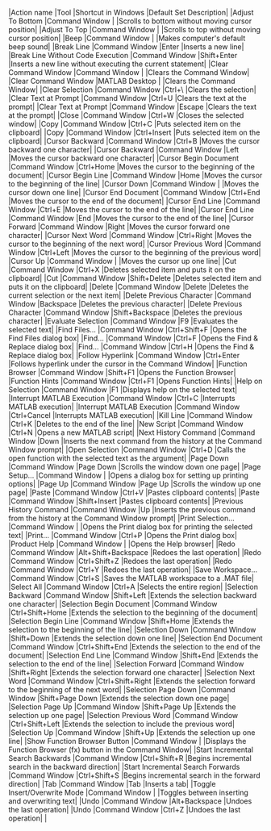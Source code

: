 |Action name	|Tool	|Shortcut in Windows |Default Set	Description|
|Adjust To Bottom	|Command Window	|	|Scrolls to bottom without moving cursor position|
|Adjust To Top	|Command Window	|	|Scrolls to top without moving cursor position|
|Beep	|Command Window	|	|Makes computer's default beep sound|
|Break Line	|Command Window	|Enter	|Inserts a new line|
|Break Line Without Code Execution	|Command Window	|Shift+Enter	|Inserts a new line without executing the current statement|
|Clear Command Window	|Command Window	|	|Clears the Command Window|
|Clear Command Window	|MATLAB Desktop	|	|Clears the Command Window|
|Clear Selection	|Command Window	|Ctrl+\	|Clears the selection|
|Clear Text at Prompt	|Command Window	|Ctrl+U	|Clears the text at the prompt|
|Clear Text at Prompt	|Command Window	|Escape	|Clears the text at the prompt|
|Close	|Command Window	|Ctrl+W	|Closes the selected window|
|Copy	|Command Window	|Ctrl+C	|Puts selected item on the clipboard|
|Copy	|Command Window	|Ctrl+Insert	|Puts selected item on the clipboard|
|Cursor Backward	|Command Window	|Ctrl+B	|Moves the cursor backward one character|
|Cursor Backward	|Command Window	|Left	|Moves the cursor backward one character|
|Cursor Begin Document	|Command Window	|Ctrl+Home	|Moves the cursor to the beginning of the document|
|Cursor Begin Line	|Command Window	|Home	|Moves the cursor to the beginning of the line|
|Cursor Down	|Command Window	|	|Moves the cursor down one line|
|Cursor End Document	|Command Window	|Ctrl+End	|Moves the cursor to the end of the document|
|Cursor End Line	|Command Window	|Ctrl+E	|Moves the cursor to the end of the line|
|Cursor End Line	|Command Window	|End	|Moves the cursor to the end of the line|
|Cursor Forward	|Command Window	|Right	|Moves the cursor forward one character|
|Cursor Next Word	|Command Window	|Ctrl+Right	|Moves the cursor to the beginning of the next word|
|Cursor Previous Word	|Command Window	|Ctrl+Left	|Moves the cursor to the beginning of the previous word|
|Cursor Up	|Command Window	|	|Moves the cursor up one line|
|Cut	|Command Window	|Ctrl+X	|Deletes selected item and puts it on the clipboard|
|Cut	|Command Window	|Shift+Delete	|Deletes selected item and puts it on the clipboard|
|Delete	|Command Window	|Delete	|Deletes the current selection or the next item|
|Delete Previous Character	|Command Window	|Backspace	|Deletes the previous character|
|Delete Previous Character	|Command Window	|Shift+Backspace	|Deletes the previous character|
|Evaluate Selection	|Command Window	|F9	|Evaluates the selected text|
|Find Files...	|Command Window	|Ctrl+Shift+F	|Opens the Find Files dialog box|
|Find...	|Command Window	|Ctrl+F	|Opens the Find & Replace dialog box|
|Find...	|Command Window	|Ctrl+H	|Opens the Find & Replace dialog box|
|Follow Hyperlink	|Command Window	|Ctrl+Enter	|Follows hyperlink under the cursor in the Command Window|
|Function Browser	|Command Window	|Shift+F1	|Opens the Function Browser|
|Function Hints	|Command Window	|Ctrl+F1	|Opens Function Hints|
|Help on Selection	|Command Window	|F1	|Displays help on the selected text|
|Interrupt MATLAB Execution	|Command Window	|Ctrl+C	|Interrupts MATLAB execution|
|Interrupt MATLAB Execution	|Command Window	|Ctrl+Cancel	|Interrupts MATLAB execution|
|Kill Line	|Command Window	|Ctrl+K	|Deletes to the end of the line|
|New Script	|Command Window	|Ctrl+N	|Opens a new MATLAB script|
|Next History Command	|Command Window	|Down	|Inserts the next command from the history at the Command Window prompt|
|Open Selection	|Command Window	|Ctrl+D	|Calls the open function with the selected text as the argument|
|Page Down	|Command Window	|Page Down	|Scrolls the window down one page|
|Page Setup...	|Command Window	|	|Opens a dialog box for setting up printing options|
|Page Up	|Command Window	|Page Up	|Scrolls the window up one page|
|Paste	|Command Window	|Ctrl+V	|Pastes clipboard contents|
|Paste	|Command Window	|Shift+Insert	|Pastes clipboard contents|
|Previous History Command	|Command Window	|Up	|Inserts the previous command from the history at the Command Window prompt|
|Print Selection...	|Command Window	|	|Opens the Print dialog box for printing the selected text|
|Print...	|Command Window	|Ctrl+P	|Opens the Print dialog box|
|Product Help	|Command Window	|	|Opens the Help browser|
|Redo	|Command Window	|Alt+Shift+Backspace	|Redoes the last operation|
|Redo	|Command Window	|Ctrl+Shift+Z	|Redoes the last operation|
|Redo	|Command Window	|Ctrl+Y	|Redoes the last operation|
|Save Workspace...	|Command Window	|Ctrl+S	|Saves the MATLAB workspace to a .MAT file|
|Select All	|Command Window	|Ctrl+A	|Selects the entire region|
|Selection Backward	|Command Window	|Shift+Left	|Extends the selection backward one character|
|Selection Begin Document	|Command Window	|Ctrl+Shift+Home	|Extends the selection to the beginning of the document|
|Selection Begin Line	|Command Window	|Shift+Home	|Extends the selection to the beginning of the line|
|Selection Down	|Command Window	|Shift+Down	|Extends the selection down one line|
|Selection End Document	|Command Window	|Ctrl+Shift+End	|Extends the selection to the end of the document|
|Selection End Line	|Command Window	|Shift+End	|Extends the selection to the end of the line|
|Selection Forward	|Command Window	|Shift+Right	|Extends the selection forward one character|
|Selection Next Word	|Command Window	|Ctrl+Shift+Right	|Extends the selection forward to the beginning of the next word|
|Selection Page Down	|Command Window	|Shift+Page Down	|Extends the selection down one page|
|Selection Page Up	|Command Window	|Shift+Page Up	|Extends the selection up one page|
|Selection Previous Word	|Command Window	|Ctrl+Shift+Left	|Extends the selection to include the previous word|
|Selection Up	|Command Window	|Shift+Up	|Extends the selection up one line|
|Show Function Browser Button	|Command Window	|	|Displays the Function Browser (fx) button in the Command Window|
|Start Incremental Search Backwards	|Command Window	|Ctrl+Shift+R	|Begins incremental search in the backward direction|
|Start Incremental Search Forwards	|Command Window	|Ctrl+Shift+S	|Begins incremental search in the forward direction|
|Tab	|Command Window	|Tab	|Inserts a tab|
|Toggle Insert/Overwrite Mode	|Command Window	|	|Toggles between inserting and overwriting text|
|Undo	|Command Window	|Alt+Backspace	|Undoes the last operation|
|Undo	|Command Window	|Ctrl+Z	|Undoes the last operation|
|